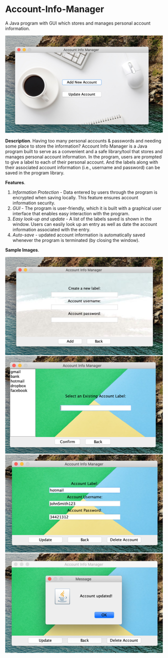 # Account-Info-Manager

A Java program with GUI which stores and manages personal account information. 

![](Sample_Images/Main%20Menu.png)

**Description**. Having too many personal accounts & passwords and needing some place to store the information? Account Info Manager is a Java program built to serve as a convenient and a safe library/tool that stores and manages personal account information. In the program, users are prompted to give a label to each of their personal account. And the labels along with their associated account information (i.e., username and password) can be saved in the program library. 

**Features**.
1. *Information Protection* - Data entered by users through the program is encrypted when saving locally. This feature ensures account information security.
2. *GUI* - The program is user-friendly, which it is built with a graphical user interface that enables easy interaction with the program.
3. *Easy look-up and update* - A list of the labels saved is shown in the window. Users can easily look up an entry as well as date the account information associated with the entry.
4. *Auto-save* - updated account information is automatically saved whenever the program is terminated (by closing the window).

**Sample Images**.

![](Sample_Images/New%20Account.png)
![](Sample_Images/Select%20Account.png)
![](Sample_Images/Look%20Up%20Account.png)
![](Sample_Images/Update%20Account.png)

